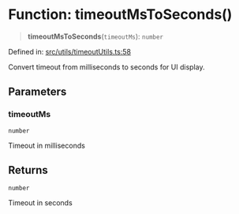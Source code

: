 # Function: timeoutMsToSeconds()

> **timeoutMsToSeconds**(`timeoutMs`): `number`

Defined in: [src/utils/timeoutUtils.ts:58](https://github.com/Nick2bad4u/Uptime-Watcher/blob/dca5483e793478722cd3e6e125cafcec5fc771f0/src/utils/timeoutUtils.ts#L58)

Convert timeout from milliseconds to seconds for UI display.

## Parameters

### timeoutMs

`number`

Timeout in milliseconds

## Returns

`number`

Timeout in seconds
